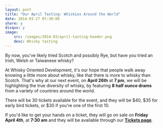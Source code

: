 ```yaml
---
layout: post
title: "Our April Tasting: Whiskies Around the World"
date: 2014-03-27 07:30:00
share: y
disqus: y
image: 
    src: /images/2014-03/april-tasting-header.png
    desc: Whisky tasting
---
```


By now, you've likely tried Scotch and possibly Rye, but have you tried an Irish, Welsh or Taiwanese whisky?

At Whisky Oriented Development, it's our hope that people walk away knowing a little more about whisky, 
like that there is more to whisky than Scotch. That's why at our next event, on **April 26th** at **7 pm**, we 
will be highlighting the true diversity of whisky, by featuring **8 half ounce drams** from a variety of 
countries around the world.

There will be 30 tickets available for the event, and they will be $40, $35 for early bird tickets, or 
$30 if you're one of the first 10.

If you'd like to get your hands on a ticket, they will go on sale on **Friday April 4th**, at **7:30 am** and 
they will be available through our **[Tickets page](/tickets/)**.